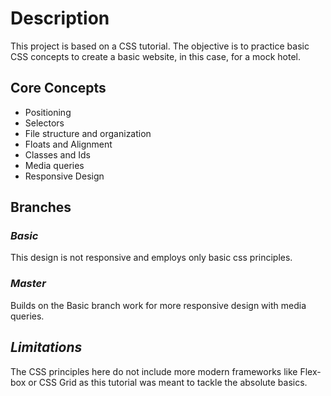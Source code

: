 # **Description**
This project is based on a CSS tutorial. The objective is to practice basic CSS concepts to create a basic website, in this case, for a mock hotel.

## **Core Concepts**
- Positioning
- Selectors
- File structure and organization
- Floats and Alignment
- Classes and Ids
- Media queries
- Responsive Design


## **Branches**
### _Basic_
This design is not responsive and employs only basic css principles.

### _Master_
Builds on the Basic branch work for more responsive design with media queries.

## _Limitations_
The CSS principles here do not include more modern frameworks like Flex-box or CSS Grid as this tutorial was meant to tackle the absolute basics.